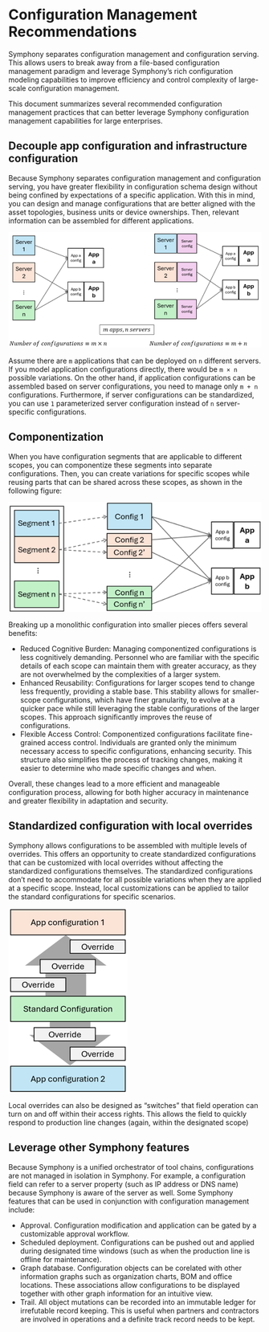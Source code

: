 # Configuration Management Recommendations
Symphony separates configuration management and configuration serving. This allows users to break away from a file-based configuration management paradigm and leverage Symphony’s rich configuration modeling capabilities to improve efficiency and control complexity of large-scale configuration management.

This document summarizes several recommended configuration management practices that can better leverage Symphony configuration management capabilities for large enterprises.

## Decouple app configuration and infrastructure configuration  
Because Symphony separates configuration management and configuration serving, you have greater flexibility in configuration schema design without being confined by expectations of a specific application. With this in mind, you can design and manage configurations that are better aligned with the asset topologies, business units or device ownerships. Then, relevant information can be assembled for different applications. 

![recommendation-1](../images/recommendation-1.png)

Assume there are `m` applications that can be deployed on `n` different servers. If you model application configurations directly, there would be `m × n` possible variations. On the other hand, if application configurations can be assembled based on server configurations, you need to manage only `m + n` configurations. Furthermore, if server configurations can be standardized, you can use `1` parameterized server configuration instead of `n` server-specific configurations. 

## Componentization 
When you have configuration segments that are applicable to different scopes, you can componentize these segments into separate configurations. Then, you can create variations for specific scopes while reusing parts that can be shared across these scopes, as shown in the following figure:

![recommendation-2](../images/recommendation-2.png)

Breaking up a monolithic configuration into smaller pieces offers several benefits:
* Reduced Cognitive Burden: Managing componentized configurations is less cognitively demanding. Personnel who are familiar with the specific details of each scope can maintain them with greater accuracy, as they are not overwhelmed by the complexities of a larger system.
* Enhanced Reusability: Configurations for larger scopes tend to change less frequently, providing a stable base. This stability allows for smaller-scope configurations, which have finer granularity, to evolve at a quicker pace while still leveraging the stable configurations of the larger scopes. This approach significantly improves the reuse of configurations.
* Flexible Access Control: Componentized configurations facilitate fine-grained access control. Individuals are granted only the minimum necessary access to specific configurations, enhancing security. This structure also simplifies the process of tracking changes, making it easier to determine who made specific changes and when.

Overall, these changes lead to a more efficient and manageable configuration process, allowing for both higher accuracy in maintenance and greater flexibility in adaptation and security.

## Standardized configuration with local overrides 
Symphony allows configurations to be assembled with multiple levels of overrides. This offers an opportunity to create standardized configurations that can be customized with local overrides without affecting the standardized configurations themselves. The standardized configurations don’t need to accommodate for all possible variations when they are applied at a specific scope. Instead, local customizations can be applied to tailor the standard configurations for specific scenarios. 

![recommendation-3](../images/recommendation-3.png)

Local overrides can also be designed as “switches” that field operation can turn on and off within their access rights. This allows the field to quickly respond to production line changes (again, within the designated scope) 

## Leverage other Symphony features

Because Symphony is a unified orchestrator of tool chains, configurations are not managed in isolation in Symphony. For example, a configuration field can refer to a server property (such as IP address or DNS name) because Symphony is aware of the server as well. Some Symphony features that can be used in conjunction with configuration management include:

* Approval. Configuration modification and application can be gated by a customizable approval workflow. 
* Scheduled deployment. Configurations can be pushed out and applied during designated time windows (such as when the production line is offline for maintenance).
* Graph database. Configuration objects can be corelated with other information graphs such as organization charts, BOM and office locations. These associations allow configurations to be displayed together with other graph information for an intuitive view. 
* Trail. All object mutations can be recorded into an immutable ledger for irrefutable record keeping. This is useful when partners and contractors are involved in operations and a definite track record needs to be kept.
